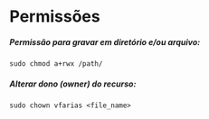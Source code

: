 # Permissões



##### Permissão para gravar em diretório e/ou arquivo:
```
sudo chmod a+rwx /path/
```


##### Alterar dono (owner) do recurso:
```
sudo chown vfarias <file_name>
```
